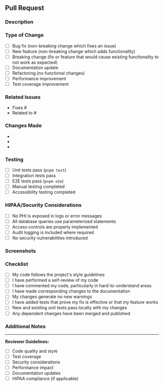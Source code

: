 ## Pull Request

### Description
<!-- Provide a brief description of the changes in this PR -->

### Type of Change
- [ ] Bug fix (non-breaking change which fixes an issue)
- [ ] New feature (non-breaking change which adds functionality)
- [ ] Breaking change (fix or feature that would cause existing functionality to not work as expected)
- [ ] Documentation update
- [ ] Refactoring (no functional changes)
- [ ] Performance improvement
- [ ] Test coverage improvement

### Related Issues
<!-- Link to related issues using "Fixes #123" or "Closes #123" -->
- Fixes #
- Related to #

### Changes Made
<!-- List the specific changes made in this PR -->
-
-
-

### Testing
<!-- Describe the tests you ran and how to reproduce them -->
- [ ] Unit tests pass (`pnpm test`)
- [ ] Integration tests pass
- [ ] E2E tests pass (`pnpm e2e`)
- [ ] Manual testing completed
- [ ] Accessibility testing completed

### HIPAA/Security Considerations
<!-- For healthcare-related changes, describe security implications -->
- [ ] No PHI is exposed in logs or error messages
- [ ] All database queries use parameterized statements
- [ ] Access controls are properly implemented
- [ ] Audit logging is included where required
- [ ] No security vulnerabilities introduced

### Screenshots
<!-- If applicable, add screenshots to help explain your changes -->

### Checklist
- [ ] My code follows the project's style guidelines
- [ ] I have performed a self-review of my code
- [ ] I have commented my code, particularly in hard-to-understand areas
- [ ] I have made corresponding changes to the documentation
- [ ] My changes generate no new warnings
- [ ] I have added tests that prove my fix is effective or that my feature works
- [ ] New and existing unit tests pass locally with my changes
- [ ] Any dependent changes have been merged and published

### Additional Notes
<!-- Add any additional notes for reviewers -->

---

**Reviewer Guidelines:**
- [ ] Code quality and style
- [ ] Test coverage
- [ ] Security considerations
- [ ] Performance impact
- [ ] Documentation updates
- [ ] HIPAA compliance (if applicable)

